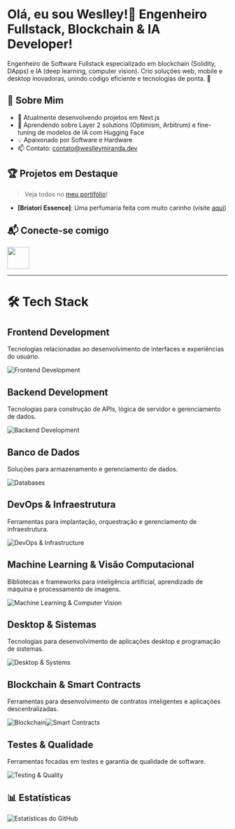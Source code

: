 # Olá, eu sou Weslley!👋 Engenheiro Fullstack, Blockchain & IA Developer!

Engenheiro de Software Fullstack especializado em blockchain (Solidity, DApps) e IA (deep learning, computer vision). Crio soluções web, mobile e desktop inovadoras, unindo código eficiente e tecnologias de ponta. 🚀

## 🌟 Sobre Mim
- 🔭 Atualmente desenvolvendo projetos em Next.js
- 🌱 Aprendendo sobre Layer 2 solutions (Optimism, Arbitrum) e fine-tuning de modelos de IA com Hugging Face
- 💡 Apaixonado por Software e Hardware
- 📫 Contato: [contato@weslleymiranda.dev](mailto:seu.email@example.com)

## 🏆 Projetos em Destaque
> Veja todos no [meu portifólio](https://weslleymiranda.dev)!
- **[Briatori Essence]**: Uma perfumaria feita com muito carinho (visite [aqui](https://www.briatoriessence.com))

## 📬 Conecte-se comigo
[<img src="https://skillicons.dev/icons?i=linkedin" height="50"/>](https://www.linkedin.com/in/weslley-miranda/)


---

# 🛠 Tech Stack
## Frontend Development
Tecnologias relacionadas ao desenvolvimento de interfaces e experiências do usuário.

![Frontend Development](https://skillicons.dev/icons?i=nextjs,vite,react,redux,tailwindcss,styledcomponents,threejs)

## Backend Development
Tecnologias para construção de APIs, lógica de servidor e gerenciamento de dados.  

![Backend Development](https://skillicons.dev/icons?i=nodejs,nestjs,graphql,typescript,python,webassembly)

## Banco de Dados
Soluções para armazenamento e gerenciamento de dados.  

![Databases](https://skillicons.dev/icons?i=mongodb,postgresql,redis,prisma)

## DevOps & Infraestrutura
Ferramentas para implantação, orquestração e gerenciamento de infraestrutura.  

![DevOps & Infrastructure](https://skillicons.dev/icons?i=aws,docker,kubernetes)

## Machine Learning & Visão Computacional
Bibliotecas e frameworks para inteligência artificial, aprendizado de máquina e processamento de imagens.  

![Machine Learning & Computer Vision](https://skillicons.dev/icons?i=pytorch,tensorflow,sklearn,opencv)

## Desktop & Sistemas
Tecnologias para desenvolvimento de aplicações desktop e programação de sistemas.  

![Desktop & Systems](https://skillicons.dev/icons?i=electron,c,rust)

## Blockchain & Smart Contracts
Ferramentas para desenvolvimento de contratos inteligentes e aplicações descentralizadas.  

![Blockchain](https://img.icons8.com/?size=48&id=IhWBOFHtv6vx&format=png)![Smart Contracts](https://skillicons.dev/icons?i=solidity)

## Testes & Qualidade
Ferramentas focadas em testes e garantia de qualidade de software.  

![Testing & Quality](https://skillicons.dev/icons?i=vitest,jest)

## 📊 Estatísticas
![Estatísticas do GitHub](https://github-readme-stats.vercel.app/api?username=weslleymirandadev&show_icons=true&theme=chartreuse-dark)

